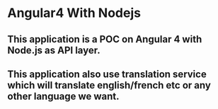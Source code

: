 # Angular4 With Nodejs

## This application is a POC on Angular 4 with Node.js as API layer.
## This application also use translation service which will translate english/french etc or any other language we want.
## 

